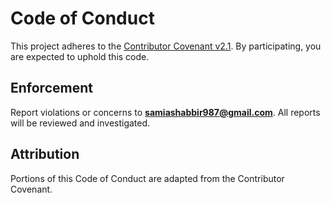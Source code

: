 # Code of Conduct


This project adheres to the [Contributor Covenant v2.1](https://www.contributor-covenant.org/version/2/1/code_of_conduct/).
By participating, you are expected to uphold this code.


## Enforcement
Report violations or concerns to **<samiashabbir987@gmail.com>**. All reports will be reviewed and investigated.


## Attribution
Portions of this Code of Conduct are adapted from the Contributor Covenant.